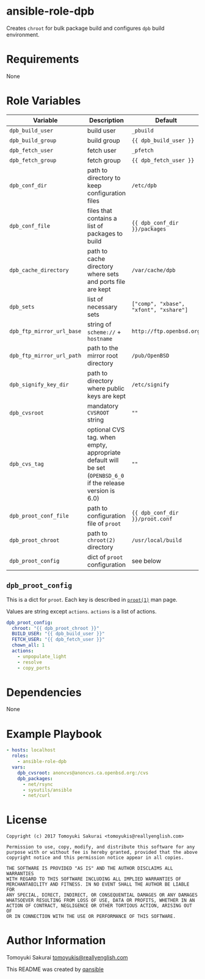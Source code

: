 # ansible-role-dpb

Creates `chroot` for bulk package build and configures `dpb` build environment.

# Requirements

None

# Role Variables

| Variable | Description | Default |
|----------|-------------|---------|
| `dpb_build_user` | build user | `_pbuild` |
| `dpb_build_group` | build group | `{{ dpb_build_user }}` |
| `dpb_fetch_user` | fetch user | `_pfetch` |
| `dpb_fetch_group` | fetch group | `{{ dpb_fetch_user }}` |
| `dpb_conf_dir` | path to directory to keep configuration files | `/etc/dpb` |
| `dpb_conf_file` | files that contains a list of packages to build | `{{ dpb_conf_dir }}/packages` |
| `dpb_cache_directory` | path to cache directory where sets and ports file are kept | `/var/cache/dpb` |
| `dpb_sets` | list of necessary sets | `["comp", "xbase", "xfont", "xshare"]` |
| `dpb_ftp_mirror_url_base` | string of `scheme://` + `hostname` | `http://ftp.openbsd.org` |
| `dpb_ftp_mirror_url_path` | path to the mirror root directory | `/pub/OpenBSD` |
| `dpb_signify_key_dir` | path to directory where public keys are kept | `/etc/signify` |
| `dpb_cvsroot` | mandatory `CVSROOT` string | `""` |
| `dpb_cvs_tag` | optional CVS tag. when empty, appropriate default will be set (`OPENBSD_6_0` if the release version is 6.0) | `""` |
| `dpb_proot_conf_file` | path to configuration file of `proot` | `{{ dpb_conf_dir }}/proot.conf` |
| `dpb_proot_chroot` | path to `chroot(2)` directory | `/usr/local/build` |
| `dpb_proot_config` | dict of `proot` configuration | see below |

## `dpb_proot_config`

This is a dict for `proot`. Each key is described in
[`proot(1)`](http://man.openbsd.org/proot) man page.

Values are string except `actions`. `actions` is a list of actions.

```yaml
dpb_proot_config:
  chroot: "{{ dpb_proot_chroot }}"
  BUILD_USER: "{{ dpb_build_user }}"
  FETCH_USER: "{{ dpb_fetch_user }}"
  chown_all: 1
  actions:
    - unpopulate_light
    - resolve
    - copy_ports
```

# Dependencies

None

# Example Playbook

```yaml
- hosts: localhost
  roles:
    - ansible-role-dpb
  vars:
    dpb_cvsroot: anoncvs@anoncvs.ca.openbsd.org:/cvs
    dpb_packages:
      - net/rsync
      - sysutils/ansible
      - net/curl
```

# License

```
Copyright (c) 2017 Tomoyuki Sakurai <tomoyukis@reallyenglish.com>

Permission to use, copy, modify, and distribute this software for any
purpose with or without fee is hereby granted, provided that the above
copyright notice and this permission notice appear in all copies.

THE SOFTWARE IS PROVIDED "AS IS" AND THE AUTHOR DISCLAIMS ALL WARRANTIES
WITH REGARD TO THIS SOFTWARE INCLUDING ALL IMPLIED WARRANTIES OF
MERCHANTABILITY AND FITNESS. IN NO EVENT SHALL THE AUTHOR BE LIABLE FOR
ANY SPECIAL, DIRECT, INDIRECT, OR CONSEQUENTIAL DAMAGES OR ANY DAMAGES
WHATSOEVER RESULTING FROM LOSS OF USE, DATA OR PROFITS, WHETHER IN AN
ACTION OF CONTRACT, NEGLIGENCE OR OTHER TORTIOUS ACTION, ARISING OUT OF
OR IN CONNECTION WITH THE USE OR PERFORMANCE OF THIS SOFTWARE.
```

# Author Information

Tomoyuki Sakurai <tomoyukis@reallyenglish.com>

This README was created by [qansible](https://github.com/trombik/qansible)
